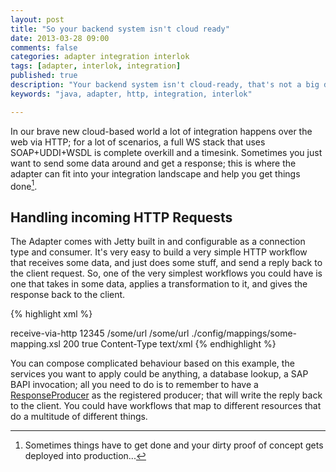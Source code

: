 ```yaml
---
layout: post
title: "So your backend system isn't cloud ready"
date: 2013-03-28 09:00
comments: false
categories: adapter integration interlok
tags: [adapter, interlok, integration]
published: true
description: "Your backend system isn't cloud-ready, that's not a big deal if you have an adapter."
keywords: "java, adapter, http, integration, interlok"

---
```


In our brave new cloud-based world a lot of integration happens over the web via HTTP; for a lot of scenarios, a full WS stack that uses SOAP+UDDI+WSDL is complete overkill and a timesink. Sometimes you just want to send some data around and get a response; this is where the adapter can fit into your integration landscape and help you get things done[^1].

<!-- more -->

## Handling incoming HTTP Requests

The Adapter comes with Jetty built in and configurable as a connection type and consumer. It's very easy to build a very simple HTTP workflow that receives some data, and just does some stuff, and send a reply back to the client request. So, one of the very simplest workflows you could have is one that takes in some data, applies a transformation to it, and gives the response back to the client.

{% highlight xml %}

<channel>
  <unique-id>receive-via-http</unique-id>
  <consume-connection xsi:type="java:com.adaptris.core.http.jetty.HttpConnection">
    <port>12345</port>
  </consume-connection>
  <workflow-list>
    <workflow xsi:type="java:com.adaptris.core.StandardWorkflow">
      <consumer xsi:type="java:com.adaptris.core.http.jetty.MessageConsumer">
        <destination xsi:type="java:com.adaptris.core.ConfiguredConsumeDestination">
          <destination>/some/url</destination>
          <configured-thread-name>/some/url</configured-thread-name>
        </destination>
      </consumer>
      <service-list xsi:type="java:com.adaptris.core.ServiceList">
        <service xsi:type="java:com.adaptris.core.transform.XmlTransformService">
          <url>./config/mappings/some-mapping.xsl</url>
        </service>
      </service-list>
      <producer xsi:type="java:com.adaptris.core.http.jetty.ResponseProducer">
        <http-response-code>200</http-response-code>
        <send-payload>true</send-payload>
        <additional-headers>
          <key-value-pair>
            <key>Content-Type</key>
            <value>text/xml</value>
          </key-value-pair>
        </additional-headers>
      </producer>
    </workflow>
  </workflow-list>
</channel>
{% endhighlight %}

You can compose complicated behaviour based on this example, the services you want to apply could be anything, a database lookup, a SAP BAPI invocation; all you need to do is to remember to have a [ResponseProducer](http://development.adaptris.net/javadocs/v2-snapshot/com/adaptris/core/http/jetty/ResponseProducer.html) as the registered producer; that will write the reply back to the client. You could have workflows that map to different resources that do a multitude of different things.

[^1]: Sometimes things have to get done and your dirty proof of concept gets deployed into production...